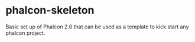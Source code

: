 # phalcon-skeleton
Basic set up of Phalcon 2.0 that can be used as  a template to kick start any phalcon project.
